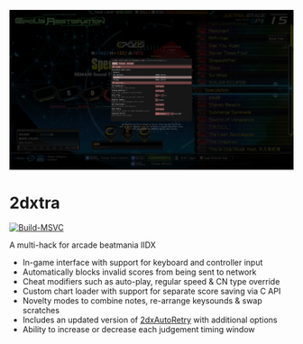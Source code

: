 ![](.github/images/screenshot.png)

# 2dxtra
[![Build-MSVC](https://github.com/aixxe/2dxtra/actions/workflows/Build-MSVC.yml/badge.svg)](https://github.com/aixxe/2dxtra/actions/workflows/Build-MSVC.yml)

A multi-hack for arcade beatmania IIDX

- In-game interface with support for keyboard and controller input
- Automatically blocks invalid scores from being sent to network
- Cheat modifiers such as auto-play, regular speed & CN type override
- Custom chart loader with support for separate score saving via C API
- Novelty modes to combine notes, re-arrange keysounds & swap scratches
- Includes an updated version of [2dxAutoRetry](https://github.com/aixxe/2dxAutoRetry) with additional options
- Ability to increase or decrease each judgement timing window